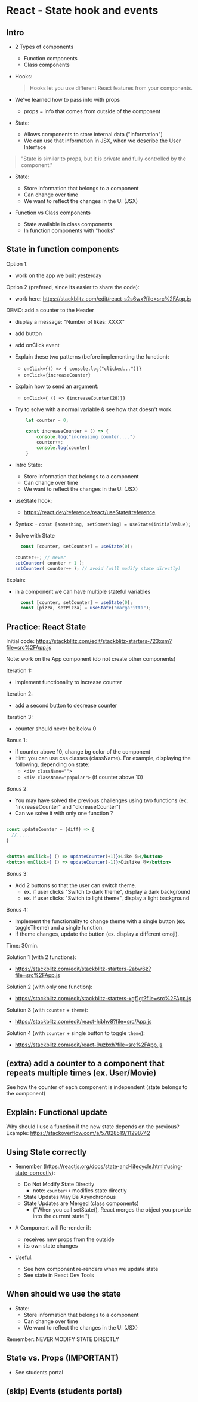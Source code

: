 
# React - State hook and events

<!--

Status: draft

@todo: 
- improve the planning for this unit (examples & steps to follow)
- create slides (ex. syntax, functional updates etc.)

-->


## Intro

- 2 Types of components
  - Function components
  - Class components


- Hooks:
  > Hooks let you use different React features from your components. 
  


- We've learned how to pass info with props
  - props = info that comes from outside of the component

- State:
  - Allows components to store internal data ("information")
  - We can use that information in JSX, when we describe the User Interface

> "State is similar to props, but it is private and fully controlled by the component."


- State: 
  - Store information that belongs to a component
  - Can change over time
  - We want to reflect the changes in the UI (JSX)



- Function vs Class components
  - State available in class components
  - In function components with "hooks"



## State in function components


Option 1: 
- work on the app we built yesterday

Option 2 (prefered, since its easier to share the code): 
- work here: https://stackblitz.com/edit/react-s2s6wx?file=src%2FApp.js

  <!-- @Luis: remember to FORK -->
  <!-- @Luis: remember to FORK -->
  <!-- @Luis: remember to FORK -->



DEMO: add a counter to the Header

  <!-- @Luis:  DEMO (we will do an exercise in a few moments)  -->

  - display a message: "Number of likes: XXXX"
  - add button 
  - add onClick event
  - Explain these two patterns (before implementing the function):
    - `onClick={() => { console.log("clicked...")}}`
    - `onClick={increaseCounter}`
  - Explain how to send an argument:
    - `onClick={ () => {increaseCounter(20)}}`
  - Try to solve with a normal variable & see how that doesn't work.

      ```js
          let counter = 0;

          const increaseCounter = () => {
              console.log("increasing counter....")
              counter++;
              console.log(counter)
          }
      ```

  - Intro State: 
    - Store information that belongs to a component
    - Can change over time
    - We want to reflect the changes in the UI (JSX)




  - useState hook:
    - https://react.dev/reference/react/useState#reference

  -  Syntax:
    - `const [something, setSomething] = useState(initialValue);`


  - Solve with State

    ```js
      const [counter, setCounter] = useState(0);
    ```

    ```js
    counter++; // never
    setCounter( counter + 1 );
    setCounter( counter++ ); // avoid (will modify state directly)

    ```


Explain:
- in a component we can have multiple stateful variables
  ```js
    const [counter, setCounter] = useState(0);
    const [pizza, setPizza] = useState("margaritta");
  ```



## Practice: React State

<!-- @Luis: remember to FORK  -->

Initial code:
https://stackblitz.com/edit/stackblitz-starters-723xsm?file=src%2FApp.js

Note: work on the App component (do not create other components)


Iteration 1:
- implement functionality to increase counter

Iteration 2:
- add a second button to decrease counter

Iteration 3:
- counter should never be below 0

Bonus 1: 
- if counter above 10, change bg color of the component
- Hint: you can use css classes (className). For example, displaying the following, depending on state:
    - `<div className="">`
    - `<div className="popular">` (if counter above 10)


Bonus 2:
- You may have solved the previous challenges using two functions (ex. "increaseCounter" and "dicreaseCounter")
- Can we solve it with only one function ?

```jsx

const updateCounter = (diff) => {
  //.....
}


<button onClick={ () => updateCounter(+1)}>Like 👍</button>
<button onClick={ () => updateCounter(-1)}>Dislike 👎</button>

```

Bonus 3:
- Add 2 buttons so that the user can switch theme.
  - ex. if user clicks "Switch to dark theme", display a dark background
  - ex. if user clicks "Switch to light theme", display a light background

Bonus 4:
- Implement the functionality to change theme with a single button (ex. toggleTheme) and a single function.
- If theme changes, update the button (ex. display a different emoji).



Time: 30min.

Solution 1 (with 2 functions):
- https://stackblitz.com/edit/stackblitz-starters-2abw6z?file=src%2FApp.js

Solution 2 (with only one function):
- https://stackblitz.com/edit/stackblitz-starters-xgf1gt?file=src%2FApp.js

Solution 3 (with `counter` + `theme`): 
- https://stackblitz.com/edit/react-hjbhv8?file=src/App.js

Solution 4 (with `counter` + single button to toggle `theme`): 
- https://stackblitz.com/edit/react-9uzbxh?file=src%2FApp.js




## (extra) add a counter to a component that repeats multiple times (ex. User/Movie)


See how the counter of each component is independent (state belongs to the component)

  <!-- @todo: create example on stackblitz & share with students -->





## Explain: Functional update

Why should I use a function if the new state depends on the previous? Example: https://stackoverflow.com/a/57828519/11298742





## Using State correctly

<!-- @todo: create slides -->


- Remember (https://reactjs.org/docs/state-and-lifecycle.html#using-state-correctly):
  - Do Not Modify State Directly
    - note: `counter++` modifies state directly
  - State Updates May Be Asynchronous
  - State Updates are Merged (class components)
    - ("When you call setState(), React merges the object you provide into the current state.")

- A Component will Re-render if:
  - receives new props from the outside
  - its own state changes

- Useful:
  - See how component re-renders when we update state
  - See state in React Dev Tools





## When should we use the state

- State: 
  - Store information that belongs to a component
  - Can change over time
  - We want to reflect the changes in the UI (JSX)

Remember: NEVER MODIFY STATE DIRECTLY  


## State vs. Props (IMPORTANT)

- See students portal




## (skip) Events (students portal)

<!-- not much to mention (we've already used onClick) -->



